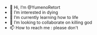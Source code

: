 - 👋 Hi, I’m @YumenoRetort
- 👀 I’m interested in dying
- 🌱 I’m currently learning how to life
- 💞️ I’m looking to collaborate on killing god
- 📫 How to reach me : please don't

<!---
YumenoRetort/YumenoRetort is a ✨ special ✨ repository because its `README.md` (this file) appears on your GitHub profile.
You can click the Preview link to take a look at your changes.
--->
